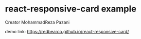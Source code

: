 # react-responsive-card example

Creator MohammadReza Pazani

demo link: https://redbearco.github.io/react-responsive-card/
